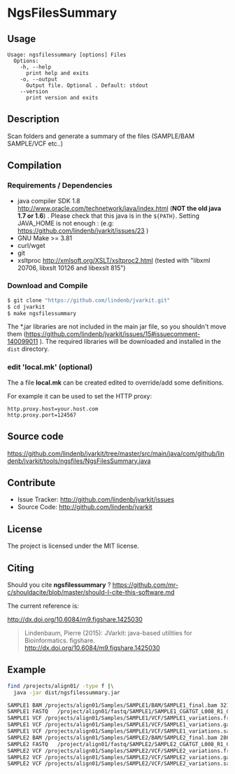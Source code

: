 # NgsFilesSummary


## Usage

```
Usage: ngsfilessummary [options] Files
  Options:
    -h, --help
      print help and exits
    -o, --output
      Output file. Optional . Default: stdout
    --version
      print version and exits

```


## Description

Scan folders and generate a summary of the files (SAMPLE/BAM SAMPLE/VCF etc..)

## Compilation

### Requirements / Dependencies

* java compiler SDK 1.8 http://www.oracle.com/technetwork/java/index.html (**NOT the old java 1.7 or 1.6**) . Please check that this java is in the `${PATH}`. Setting JAVA_HOME is not enough : (e.g: https://github.com/lindenb/jvarkit/issues/23 )
* GNU Make >= 3.81
* curl/wget
* git
* xsltproc http://xmlsoft.org/XSLT/xsltproc2.html (tested with "libxml 20706, libxslt 10126 and libexslt 815")


### Download and Compile

```bash
$ git clone "https://github.com/lindenb/jvarkit.git"
$ cd jvarkit
$ make ngsfilessummary
```

The *.jar libraries are not included in the main jar file, so you shouldn't move them (https://github.com/lindenb/jvarkit/issues/15#issuecomment-140099011 ).
The required libraries will be downloaded and installed in the `dist` directory.

### edit 'local.mk' (optional)

The a file **local.mk** can be created edited to override/add some definitions.

For example it can be used to set the HTTP proxy:

```
http.proxy.host=your.host.com
http.proxy.port=124567
```
## Source code 

https://github.com/lindenb/jvarkit/tree/master/src/main/java/com/github/lindenb/jvarkit/tools/ngsfiles/NgsFilesSummary.java

## Contribute

- Issue Tracker: http://github.com/lindenb/jvarkit/issues
- Source Code: http://github.com/lindenb/jvarkit

## License

The project is licensed under the MIT license.

## Citing

Should you cite **ngsfilessummary** ? https://github.com/mr-c/shouldacite/blob/master/should-I-cite-this-software.md

The current reference is:

http://dx.doi.org/10.6084/m9.figshare.1425030

> Lindenbaum, Pierre (2015): JVarkit: java-based utilities for Bioinformatics. figshare.
> http://dx.doi.org/10.6084/m9.figshare.1425030


## Example

```bash
find /projects/align01/ -type f |\
  java -jar dist/ngsfilessummary.jar 

SAMPLE1	BAM	/projects/align01/Samples/SAMPLE1/BAM/SAMPLE1_final.bam	321262321	Wed Jun 26 10:30:07 CEST 2013
SAMPLE1	FASTQ	/project/align01/fastq/SAMPLE1/SAMPLE1_CGATGT_L008_R1_002.fastq.gz	35828879	Fri Oct 18 16:15:58 CEST 2013
SAMPLE1	VCF	/projects/align01/Samples/SAMPLE1/VCF/SAMPLE1_variations.freebayes.vcf.gz	184191	Mon Jun 17 14:47:22 CEST 2013
SAMPLE1	VCF	/projects/align01/Samples/SAMPLE1/VCF/SAMPLE1_variations.gatk.vcf.gz	113341	Mon Jun 17 11:57:19 CEST 2013
SAMPLE1	VCF	/projects/align01/Samples/SAMPLE1/VCF/SAMPLE1_variations.samtools.vcf.gz	57518	Mon Jun 17 11:58:49 CEST 2013
SAMPLE2	BAM	/projects/align01/Samples/SAMPLE2/BAM/SAMPLE2_final.bam	286100773	Wed Jun 26 10:47:09 CEST 2013
SAMPLE2	FASTQ	/project/align01/fastq/SAMPLE2/SAMPLE2_CGATGT_L008_R1_002.fastq.gz	356828879	Fri Oct 18 16:15:58 CEST 2013
SAMPLE2	VCF	/projects/align01/Samples/SAMPLE2/VCF/SAMPLE2_variations.freebayes.vcf.gz	172970	Mon Jun 17 14:45:51 CEST 2013
SAMPLE2	VCF	/projects/align01/Samples/SAMPLE2/VCF/SAMPLE2_variations.gatk.vcf.gz	106390	Mon Jun 17 11:57:19 CEST 2013
SAMPLE2	VCF	/projects/align01/Samples/SAMPLE2/VCF/SAMPLE2_variations.samtools.vcf.gz	52709	Mon Jun 17 11:58:04 CEST 2013
```

